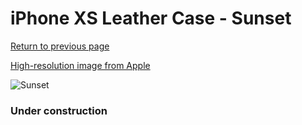 # iPhone XS Leather Case - Sunset

[Return to previous page](/iphone_x)

[High-resolution image from Apple](https://store.storeimages.cdn-apple.com/8756/as-images.apple.com/is/MVFQ2?wid=4500&hei=4500&fmt=png)

<div style="width: 384px"><img src="/everysource/MVFQ2.png" alt="Sunset"></div>

### Under construction
